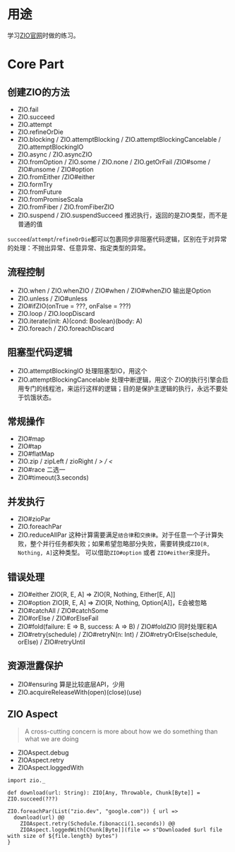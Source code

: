# 用途
学习[ZIO官网](https://zio.dev/reference/)时做的练习。

# Core Part

## 创建ZIO的方法
- ZIO.fail
- ZIO.succeed
- ZIO.attempt
- ZIO.refineOrDie
- ZIO.blocking / ZIO.attemptBlocking / ZIO.attemptBlockingCancelable / ZIO.attemptBlockingIO
- ZIO.async / ZIO.asyncZIO
- ZIO.fromOption / ZIO.some / ZIO.none / ZIO.getOrFail /ZIO#some / ZIO#unsome / ZIO#option
- ZIO.fromEither /ZIO#either
- ZIO.formTry
- ZIO.fromFuture
- ZIO.fromPromiseScala
- ZIO.fromFiber / ZIO.fromFiberZIO
- ZIO.suspend / ZIO.suspendSucceed 推迟执行，返回的是ZIO类型，而不是普通的值

`succeed`/`attempt`/`refineOrDie`都可以包裹同步非阻塞代码逻辑，区别在于对异常的处理：不抛出异常、任意异常、指定类型的异常。

## 流程控制
- ZIO.when / ZIO.whenZIO / ZIO#when / ZIO#whenZIO 输出是Option
- ZIO.unless / ZIO#unless
- ZIO#ifZIO(onTrue = ???, onFalse = ???)
- ZIO.loop / ZIO.loopDiscard
- ZIO.iterate(init: A)(cond: Boolean)(body: A)
- ZIO.foreach / ZIO.foreachDiscard

## 阻塞型代码逻辑
- ZIO.attemptBlockingIO 处理阻塞型IO，用这个
- ZIO.attemptBlockingCancelable 处理中断逻辑，用这个
ZIO的执行引擎会启用专门的线程池，来运行这样的逻辑；目的是保护主逻辑的执行，永远不要处于饥饿状态。

## 常规操作
- ZIO#map
- ZIO#tap
- ZIO#flatMap
- ZIO.zip / zipLeft / zioRight / *> / <*
- ZIO#race 二选一
- ZIO#timeout(3.seconds)

## 并发执行
- ZIO#zioPar
- ZIO.foreachPar
- ZIO.reduceAllPar
这种计算需要满足`结合律`和`交换律`。对于任意一个子计算失败，整个并行任务都失败；如果希望忽略部分失败，需要转换成`ZIO[R, Nothing, A]`这种类型。
可以借助`ZIO#option` 或者 `ZIO#either`来提升。

## 错误处理
- ZIO#either ZIO[R, E, A] => ZIO[R, Nothing, Either[E, A]]
- ZIO#option ZIO[R, E, A] => ZIO[R, Nothing, Option[A]]，E会被忽略
- ZIO#catchAll / ZIO#catchSome 
- ZIO#orElse / ZIO#orElseFail
- ZIO#fold(failure: E => B, success: A => B) / ZIO#foldZIO 同时处理E和A
- ZIO#retry(schedule) / ZIO#retryN(n: Int) / ZIO#retryOrElse(schedule, orElse) / ZIO#retryUntil

## 资源泄露保护
- ZIO#ensuring 算是比较底层API，少用
- ZIO.acquireReleaseWith(open)(close)(use)


## ZIO Aspect
> A cross-cutting concern is more about how we do something than what we are doing
- ZIOAspect.debug
- ZIOAspect.retry
- ZIOAspect.loggedWith
```
import zio._

def download(url: String): ZIO[Any, Throwable, Chunk[Byte]] = ZIO.succeed(???)

ZIO.foreachPar(List("zio.dev", "google.com")) { url =>
  download(url) @@
    ZIOAspect.retry(Schedule.fibonacci(1.seconds)) @@
    ZIOAspect.loggedWith[Chunk[Byte]](file => s"Downloaded $url file with size of ${file.length} bytes")
}
```